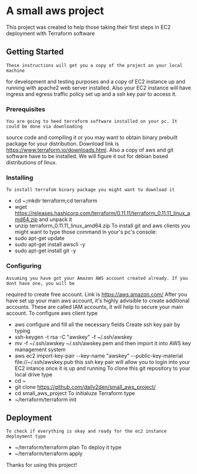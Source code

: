 # A small aws project
This project was created to help those taking their first steps
in EC2 deployment with Terraform software
## Getting Started
	These instructions will get you a copy of the project on your local machine
for development and testing purposes and a copy of EC2 instance up and running with apache2
web server installed. Also your EC2 instance will have ingress and egress traffic policy set up
and a ssh key pair to access it.
### Prerequisites
	You are going to heed terraform software installed on your pc. It could be done via downloading
source code and compiling it or you may want to obtain binary prebuilt package for your distribution.
Download link is https://www.terraform.io/downloads.html.
Also a copy of aws and git software have to be installed.
We will figure it out for debian based distributions of linux.
### Installing
	To install terrafom binary package you might want to download it
- cd ~;mkdir terraform;cd terraform
- wget https://releases.hashicorp.com/terraform/0.11.11/terraform_0.11.11_linux_amd64.zip
and unpack it
- unzip terraform_0.11.11_linux_amd64.zip
To install git and aws clients you might want to type those command in your's pc's console:
- sudo apt-get update
- sudo apt-get install awscli -y
- sudo apt-get install git -y
### Configuring
	Assuming you have got your Amazon AWS account created already. If you dont have one, you will be
required to create free account. Link is https://aws.amazon.com/
After you have set up your main aws account, it's highly advisible to create additional accounts.
These are called IAM accounts, it will help to secure your main account.
To configure aws client type
- aws configure
and fill all the necessary fields
	Create ssh key pair by typing
- ssh-keygen -t rsa -C "awskey" -f ~/.ssh/awskey
- mv -f ~/.ssh/awskey ~/.ssh/awskey.pem
and then import it into AWS key management system
- aws ec2 import-key-pair --key-name "awskey" --public-key-material file://~/.ssh/awskey.pub
this ssh key pair will allow you to login into your EC2 intance once it is up and running
	To clone this git repository to your local drive type
- cd ~
- git clone https://github.com/daily2den/small_aws_project/
- cd small_aws_project
	To initialuze Terraform type
- ~/terraform/terraform init

## Deployment
	To check if everything is okay and ready for the ec2 instance deployment type
- ~/terraform/terraform plan
	To deploy it type
- ~/terraform/terraform apply

Thanks for using this project!